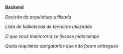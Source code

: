 **Backend**

*Decisão da arquitetura utilizada*

*Lista de bibliotecas de terceiros utilizadas*

*O que você melhoraria se tivesse mais tempo*

*Quais requisitos obrigatórios que não foram entregues*

